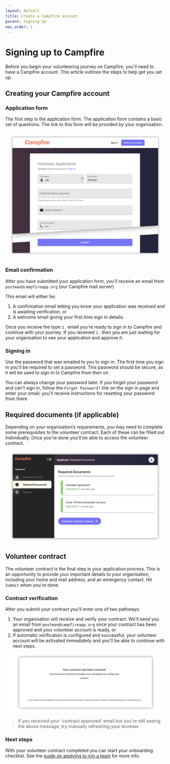 ```yaml
---
layout: default
title: Create a Campfire account
parent: Signing Up
nav_order: 1
---
```


# Signing up to Campfire

Before you begin your volunteering journey on Campfire, you'll need to have a Campfire account. This article outlines the steps to help get you set up.

## Creating your Campfire account

### Application form

The first step is the application form. The application form contains a basic set of questions. The link to this form will be provided by your organisation.

![Campfire application form preview](./signin-up-assets/application-form.png)

### Email confirmation

After you have submitted your application form, you'll receive an email from `postman@campfireapp.org` (our Campfire mail server)

This email will either be:

1. A confirmation email letting you know your application was received and is awaiting verification, or
2. A welcome email giving your first time sign in details.

Once you receive the type `2.` email you're ready to sign in to Campfire and continue with your journey. If you received `1.` then you are just waiting for your organisation to see your application and approve it.

### Signing in

Use the password that was emailed to you to sign in. The first time you sign in you'll be required to set a password. This password should be secure, as it will be used to sign in to Campfire from then on.

You can always change your password later. If you forget your password and can't sign in, follow the `Forgot Password?` link on the sign in page and enter your email; you'll receive instructions for resetting your password from there.

## Required documents (if applicable)

Depending on your organisation’s requirements, you may need to complete some prerequisites to the volunteer contract. Each of these can be filled out individually. Once you're done you'll be able to access the volunteer contract.

![Example of required documents](./signin-up-assets/contract-prereqs.png)

## Volunteer contract

The volunteer contract is the final step in your application process. This is an opportunity to provide your important details to your organisation, including your home and mail address, and an emergency contact. Hit `Submit` when you're done.

### Contract verification

After you submit your contract you'll enter one of two pathways:

1. Your organisation will receive and verify your contract. We'll send you an email from `postman@campfireapp.org` once your contract has been approved and your volunteer account is ready, or
2. If automatic verification is configured and successful, your volunteer account will be activated immediately and you'll be able to continue with next steps.

![Contract approved and pending verification message](./signin-up-assets/contract-submitted-message.png)

> If you received your 'contract approved' email but you're still seeing the above message, try manually refreshing your browser

### Next steps

With your volunteer contract completed you can start your onboarding checklist. See the [guide on applying to join a team](../volunteering/applying-to-join-a-team.md) for more info.
